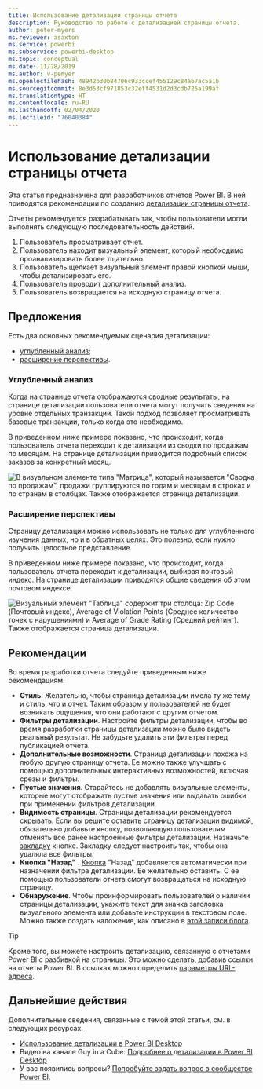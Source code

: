 ```yaml
---
title: Использование детализации страницы отчета
description: Руководство по работе с детализацией страницы отчета.
author: peter-myers
ms.reviewer: asaxton
ms.service: powerbi
ms.subservice: powerbi-desktop
ms.topic: conceptual
ms.date: 11/28/2019
ms.author: v-pemyer
ms.openlocfilehash: 48942b30b84706c933ccef455129c84a67ac5a1b
ms.sourcegitcommit: 8e3d53cf971853c32eff4531d2d3cdb725a199af
ms.translationtype: HT
ms.contentlocale: ru-RU
ms.lasthandoff: 02/04/2020
ms.locfileid: "76040384"
---
```

# <a name="use-report-page-drillthrough"></a>Использование детализации страницы отчета

Эта статья предназначена для разработчиков отчетов Power BI. В ней приводятся рекомендации по созданию [детализации страницы отчета](../desktop-drillthrough.md).

Отчеты рекомендуется разрабатывать так, чтобы пользователи могли выполнять следующую последовательность действий.

1. Пользователь просматривает отчет.
2. Пользователь находит визуальный элемент, который необходимо проанализировать более тщательно.
3. Пользователь щелкает визуальный элемент правой кнопкой мыши, чтобы детализировать его.
4. Пользователь проводит дополнительный анализ.
5. Пользователь возвращается на исходную страницу отчета.

## <a name="suggestions"></a>Предложения

Есть два основных рекомендуемых сценария детализации:

- [углубленный анализ](#additional-depth);
- [расширение перспективы](#broader-perspective).

### <a name="additional-depth"></a>Углубленный анализ

Когда на странице отчета отображаются сводные результаты, на странице детализации пользователи отчета могут получить сведения на уровне отдельных транзакций. Такой подход позволяет просматривать базовые транзакции, только когда это необходимо.

В приведенном ниже примере показано, что происходит, когда пользователь отчета переходит к детализации из сводки по продажам по месяцам. На странице детализации приводится подробный список заказов за конкретный месяц.

![В визуальном элементе типа "Матрица", который называется "Сводка по продажам", продажи группируются по годам и месяцам в строках и по странам в столбцах. Также отображается страница детализации.](media/report-drillthrough/suggestion-drillthrough-add-depth.png)

### <a name="broader-perspective"></a>Расширение перспективы

Страницу детализации можно использовать не только для углубленного изучения данных, но и в обратных целях. Это полезно, если нужно получить целостное представление.

В приведенном ниже примере показано, что происходит, когда пользователь отчета переходит к детализации, выбирая почтовый индекс. На странице детализации приводятся общие сведения об этом почтовом индексе.

![Визуальный элемент "Таблица" содержит три столбца: Zip Code (Почтовый индекс), Average of Violation Points (Среднее количество точек с нарушениями) и Average of Grade Rating (Средний рейтинг). Также отображается страница детализации.](media/report-drillthrough/suggestion-drillthrough-broader-perspective.png)

## <a name="recommendations"></a>Рекомендации

Во время разработки отчета следуйте приведенным ниже рекомендациям.

- **Стиль**. Желательно, чтобы страница детализации имела ту же тему и стиль, что и отчет. Таким образом у пользователей не будет возникать ощущения, что они работают с другим отчетом.
- **Фильтры детализации**. Настройте фильтры детализации, чтобы во время разработки страницы детализации можно было видеть реальный результат. Не забудьте удалить эти фильтры перед публикацией отчета.
- **Дополнительные возможности**. Страница детализации похожа на любую другую страницу отчета. Ее можно также улучшать с помощью дополнительных интерактивных возможностей, включая срезы и фильтры.
- **Пустые значения**. Старайтесь не добавлять визуальные элементы, которые могут отображать пустые значения или выдавать ошибки при применении фильтров детализации.
- **Видимость страницы**. Страницы детализации рекомендуется скрывать. Если вы решите оставить страницу детализации видимой, обязательно добавьте кнопку, позволяющую пользователям отменять все ранее настроенные фильтры детализации. Назначьте [закладку](../desktop-bookmarks.md) кнопке. Закладку следует настроить так, чтобы она удаляла все фильтры.
- **Кнопка "Назад"** . [Кнопка](../desktop-buttons.md) "Назад" добавляется автоматически при назначении фильтра детализации. Ее желательно оставить. С ее помощью пользователи отчета смогут возвращаться на исходную страницу.
- **Обнаружение**. Чтобы проинформировать пользователей о наличии страницы детализации, укажите текст для значка заголовка визуального элемента или добавьте инструкции в текстовом поле. Можно также создать наложение, как описано в [этой записи блога](https://alluringbi.com/2019/10/23/overlays-for-true-self-serve-reporting/).

> [!TIP]
> Кроме того, вы можете настроить детализацию, связанную с отчетами Power BI с разбивкой на страницы. Это можно сделать, добавив ссылки на отчеты Power BI. В ссылках можно определить [параметры URL-адреса](https://powerbi.microsoft.com/blog/url-parameters-for-paginated-reports-are-now-available/).

## <a name="next-steps"></a>Дальнейшие действия

Дополнительные сведения, связанные с темой этой статьи, см. в следующих ресурсах.

- [Использование детализации в Power BI Desktop](../desktop-drillthrough.md)
- Видео на канале Guy in a Cube: [Подробнее о детализации в Power BI Desktop](https://www.youtube.com/watch?v=2x9lLHDbtDk)
- У вас появились вопросы? [Попробуйте задать вопрос в сообществе Power BI.](https://community.powerbi.com/)
